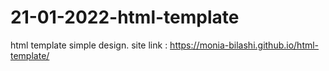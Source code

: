 # 21-01-2022-html-template
html template simple design.
site link : https://monia-bilashi.github.io/html-template/
